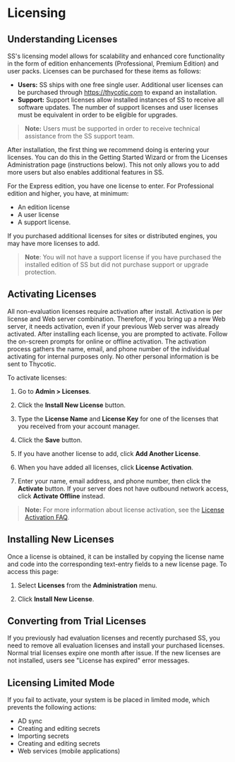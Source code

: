 [title]: # (Licensing)
[tags]: # (License)
[priority]: # (1000)

# Licensing

## Understanding Licenses

SS's licensing model allows for scalability and enhanced core functionality in the form of edition enhancements (Professional, Premium Edition) and user packs. Licenses can be purchased for these items as follows:

- **Users:** SS ships with one free single user. Additional user licenses can be purchased through <https://thycotic.com> to expand an installation.
- **Support:** Support licenses allow installed instances of SS to receive all software updates. The number of support licenses and user licenses must be equivalent in order to be eligible for upgrades.

> **Note:** Users must be supported in order to receive technical assistance from the SS support team.

After installation, the first thing we recommend doing is entering your licenses. You can do this in the Getting Started Wizard or from the Licenses Administration page (instructions below). This not only allows you to add more users but also enables additional features in SS.

For the Express edition, you have one license to enter. For Professional edition and higher, you have, at minimum:

- An edition license
- A user license
- A support license.

If you purchased additional licenses for sites or distributed engines, you may have more licenses to add.

> **Note**:  You will not have a support license if you have purchased the installed edition of SS but did not purchase support or upgrade protection.

## Activating Licenses

All non-evaluation licenses require activation after install. Activation is per license and Web server combination. Therefore, if you bring up a new Web server, it needs activation, even if your previous Web server was already activated. After installing each license, you are prompted to activate. Follow the on-screen prompts for online or offline activation. The activation process gathers the name, email, and phone number of the individual activating for internal purposes only. No other personal information is be sent to Thycotic.

To activate licenses:

1. Go to **Admin \> Licenses**.

2. Click the **Install New License** button.

3. Type the **License Name** and **License Key** for one of the licenses that you received from your account manager.

4. Click the **Save** button.

5. If you have another license to add, click **Add Another License**.

6. When you have added all licenses, click **License Activation**.

7. Enter your name, email address, and phone number, then click the **Activate** button. If your server does not have outbound network access, click **Activate Offline** instead.

> **Note:**  For more information about license activation, see the [License Activation FAQ](../../secret-server-setup/licensing/licensing-faq/index.md).

## Installing New Licenses

Once a license is obtained, it can be installed by copying the license name and code into the corresponding text-entry fields to a new license page. To access this page:

1. Select **Licenses** from the **Administration** menu.

2. Click **Install New License**.

## Converting from Trial Licenses

If you previously had evaluation licenses and recently purchased SS, you need to remove all evaluation licenses and install your purchased licenses. Normal trial licenses expire one month after issue. If the new licenses are not installed, users see "License has expired" error messages.

## Licensing Limited Mode

If you fail to activate, your system is be placed in limited mode, which prevents the following actions:

- AD sync
- Creating and editing secrets
- Importing secrets
- Creating and editing secrets
- Web services (mobile applications)
